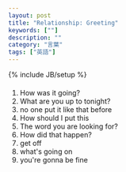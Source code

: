 ```yaml
---
layout: post
title: "Relationship: Greeting"
keywords: [""]
description: ""
category: "言葉"
tags: ["英語"]
---
```

{% include JB/setup %}


####
1. How was it going?
2. What are you up to tonight?
3. no one put it like that before
4. How should I put this
5. The word you are looking for?
6. How did that happen?
7. get off
8. what's going on
9. you're gonna be fine
